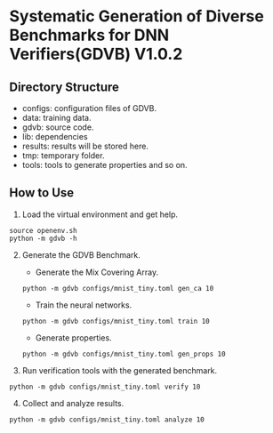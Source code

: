 # Systematic Generation of Diverse Benchmarks for DNN Verifiers(GDVB) V1.0.2

## Directory Structure
* configs: configuration files of GDVB.
* data: training data.
* gdvb: source code.
* lib: dependencies
* results: results will be stored here.
* tmp: temporary folder.
* tools: tools to generate properties and so on.

## How to Use
1. Load the virtual environment and get help.
```
source openenv.sh
python -m gdvb -h
```

2. Generate the GDVB Benchmark.

   + Generate the Mix Covering Array.
   ```
   python -m gdvb configs/mnist_tiny.toml gen_ca 10
   ```
   + Train the neural networks.
   ```
   python -m gdvb configs/mnist_tiny.toml train 10
   ```
   + Generate properties.
   ```
   python -m gdvb configs/mnist_tiny.toml gen_props 10
   ```

3. Run verification tools with the generated benchmark.
```
python -m gdvb configs/mnist_tiny.toml verify 10
```

4. Collect and analyze results.
```
python -m gdvb configs/mnist_tiny.toml analyze 10
```